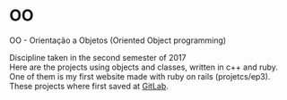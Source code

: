 # OO
OO - Orientação a Objetos (Oriented Object programming)

Discipline taken in the second semester of 2017<br>
Here are the projects using objects and classes, written in c++ and ruby.<br>
One of them is my first website made with ruby on rails (projetcs/ep3). 
These projects where first saved at [GitLab](https://gitlab.com/users/marcelo_604/projects).
